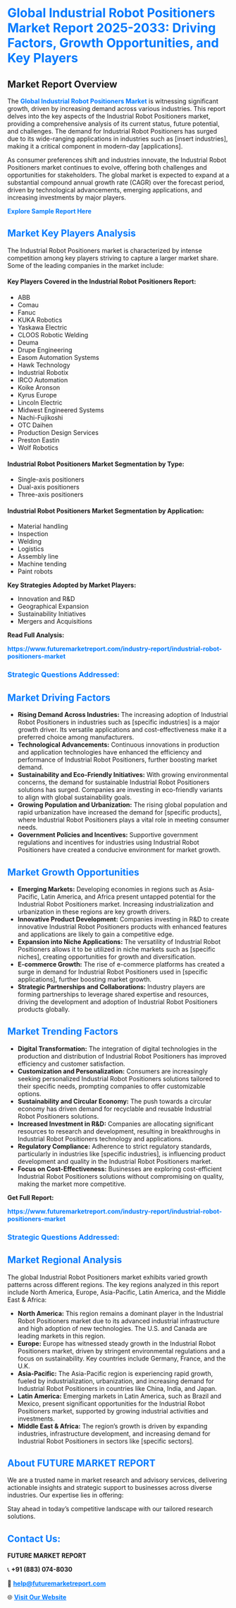 <h1 style="color: #007BFF;">Global Industrial Robot Positioners Market Report 2025-2033: Driving Factors, Growth Opportunities, and Key Players</h1>

<section id="overview">
<h2>Market Report Overview</h2>
<p>The <a href="https://www.futuremarketreport.com/industry-report/industrial-robot-positioners-market" style="color: #007BFF; text-decoration: none;"><strong>Global Industrial Robot Positioners Market</strong></a> is witnessing significant growth, driven by increasing demand across various industries. This report delves into the key aspects of the Industrial Robot Positioners market, providing a comprehensive analysis of its current status, future potential, and challenges. The demand for Industrial Robot Positioners has surged due to its wide-ranging applications in industries such as [insert industries], making it a critical component in modern-day [applications].</p>
<p>As consumer preferences shift and industries innovate, the Industrial Robot Positioners market continues to evolve, offering both challenges and opportunities for stakeholders. The global market is expected to expand at a substantial compound annual growth rate (CAGR) over the forecast period, driven by technological advancements, emerging applications, and increasing investments by major players.</p>
</section>

<section id="overview">
<p><a href="https://www.futuremarketreport.com/request-sample/reportId=63279" style="color: #007BFF; text-decoration: none;"><strong>Explore Sample Report Here</strong></a></p>
</section>

<section id="key-players">
<h2 style="color: #007BFF;">Market Key Players Analysis</h2>
<p>The Industrial Robot Positioners market is characterized by intense competition among key players striving to capture a larger market share. Some of the leading companies in the market include:</p>
<h4>Key Players Covered in the Industrial Robot Positioners Report:</h4>
<ul><li>ABB</li><li>Comau</li><li>Fanuc</li><li>KUKA Robotics</li><li>Yaskawa Electric</li><li>CLOOS Robotic Welding</li><li>Deuma</li><li>Drupe Engineering</li><li>Easom Automation Systems</li><li>Hawk Technology</li><li>Industrial Robotix</li><li>IRCO Automation</li><li>Koike Aronson</li><li>Kyrus Europe</li><li>Lincoln Electric</li><li>Midwest Engineered Systems</li><li>Nachi-Fujikoshi</li><li>OTC Daihen</li><li>Production Design Services</li><li>Preston Eastin</li><li>Wolf Robotics</li></ul>
<h4>Industrial Robot Positioners Market Segmentation by Type:</h4>
<ul><li>Single-axis positioners</li><li>Dual-axis positioners</li><li>Three-axis positioners</li></ul>

<h4>Industrial Robot Positioners Market Segmentation by Application:</h4>
<ul><li>Material handling</li><li>Inspection</li><li>Welding</li><li>Logistics</li><li>Assembly line</li><li>Machine tending</li><li>Paint robots</li></ul>
<p><strong>Key Strategies Adopted by Market Players:</strong></p>
<ul>
<li>Innovation and R&D</li>
<li>Geographical Expansion</li>
<li>Sustainability Initiatives</li>
<li>Mergers and Acquisitions</li>
</ul>
</section>

<section>
<p><strong>Read Full Analysis: </strong></p><a href="https://www.futuremarketreport.com/industry-report/industrial-robot-positioners-market" style="color: #007BFF; text-decoration: none;"><strong>https://www.futuremarketreport.com/industry-report/industrial-robot-positioners-market</strong></a>
<h3 style="color: #007BFF;">Strategic Questions Addressed:</h3>
</section>

<section id="driving-factors">
<h2 style="color: #007BFF;">Market Driving Factors</h2>
<ul>
<li><strong>Rising Demand Across Industries:</strong> The increasing adoption of Industrial Robot Positioners in industries such as [specific industries] is a major growth driver. Its versatile applications and cost-effectiveness make it a preferred choice among manufacturers.</li>
<li><strong>Technological Advancements:</strong> Continuous innovations in production and application technologies have enhanced the efficiency and performance of Industrial Robot Positioners, further boosting market demand.</li>
<li><strong>Sustainability and Eco-Friendly Initiatives:</strong> With growing environmental concerns, the demand for sustainable Industrial Robot Positioners solutions has surged. Companies are investing in eco-friendly variants to align with global sustainability goals.</li>
<li><strong>Growing Population and Urbanization:</strong> The rising global population and rapid urbanization have increased the demand for [specific products], where Industrial Robot Positioners plays a vital role in meeting consumer needs.</li>
<li><strong>Government Policies and Incentives:</strong> Supportive government regulations and incentives for industries using Industrial Robot Positioners have created a conducive environment for market growth.</li>
</ul>
</section>

<section id="growth-opportunities">
<h2 style="color: #007BFF;">Market Growth Opportunities</h2>
<ul>
<li><strong>Emerging Markets:</strong> Developing economies in regions such as Asia-Pacific, Latin America, and Africa present untapped potential for the Industrial Robot Positioners market. Increasing industrialization and urbanization in these regions are key growth drivers.</li>
<li><strong>Innovative Product Development:</strong> Companies investing in R&D to create innovative Industrial Robot Positioners products with enhanced features and applications are likely to gain a competitive edge.</li>
<li><strong>Expansion into Niche Applications:</strong> The versatility of Industrial Robot Positioners allows it to be utilized in niche markets such as [specific niches], creating opportunities for growth and diversification.</li>
<li><strong>E-commerce Growth:</strong> The rise of e-commerce platforms has created a surge in demand for Industrial Robot Positioners used in [specific applications], further boosting market growth.</li>
<li><strong>Strategic Partnerships and Collaborations:</strong> Industry players are forming partnerships to leverage shared expertise and resources, driving the development and adoption of Industrial Robot Positioners products globally.</li>
</ul>
</section>

<section id="trending-factors">
<h2 style="color: #007BFF;">Market Trending Factors</h2>
<ul>
<li><strong>Digital Transformation:</strong> The integration of digital technologies in the production and distribution of Industrial Robot Positioners has improved efficiency and customer satisfaction.</li>
<li><strong>Customization and Personalization:</strong> Consumers are increasingly seeking personalized Industrial Robot Positioners solutions tailored to their specific needs, prompting companies to offer customizable options.</li>
<li><strong>Sustainability and Circular Economy:</strong> The push towards a circular economy has driven demand for recyclable and reusable Industrial Robot Positioners solutions.</li>
<li><strong>Increased Investment in R&D:</strong> Companies are allocating significant resources to research and development, resulting in breakthroughs in Industrial Robot Positioners technology and applications.</li>
<li><strong>Regulatory Compliance:</strong> Adherence to strict regulatory standards, particularly in industries like [specific industries], is influencing product development and quality in the Industrial Robot Positioners market.</li>
<li><strong>Focus on Cost-Effectiveness:</strong> Businesses are exploring cost-efficient Industrial Robot Positioners solutions without compromising on quality, making the market more competitive.</li>
</ul>
</section>

<section>
<p><strong>Get Full Report: </strong></p><a href="https://www.futuremarketreport.com/industry-report/industrial-robot-positioners-market" style="color: #007BFF; text-decoration: none;"><strong>https://www.futuremarketreport.com/industry-report/industrial-robot-positioners-market</strong></a>
<h3 style="color: #007BFF;">Strategic Questions Addressed:</h3>
</section>


<section id="regional-analysis">
<h2 style="color: #007BFF;">Market Regional Analysis</h2>
<p>The global Industrial Robot Positioners market exhibits varied growth patterns across different regions. The key regions analyzed in this report include North America, Europe, Asia-Pacific, Latin America, and the Middle East & Africa:</p>
<ul>
<li><strong>North America:</strong> This region remains a dominant player in the Industrial Robot Positioners market due to its advanced industrial infrastructure and high adoption of new technologies. The U.S. and Canada are leading markets in this region.</li>
<li><strong>Europe:</strong> Europe has witnessed steady growth in the Industrial Robot Positioners market, driven by stringent environmental regulations and a focus on sustainability. Key countries include Germany, France, and the U.K.</li>
<li><strong>Asia-Pacific:</strong> The Asia-Pacific region is experiencing rapid growth, fueled by industrialization, urbanization, and increasing demand for Industrial Robot Positioners in countries like China, India, and Japan.</li>
<li><strong>Latin America:</strong> Emerging markets in Latin America, such as Brazil and Mexico, present significant opportunities for the Industrial Robot Positioners market, supported by growing industrial activities and investments.</li>
<li><strong>Middle East & Africa:</strong> The region’s growth is driven by expanding industries, infrastructure development, and increasing demand for Industrial Robot Positioners in sectors like [specific sectors].</li>
</ul>
</section>

<footer>
<h2 style="color: #007BFF;">About FUTURE MARKET REPORT</h2>
<p>We are a trusted name in market research and advisory services, delivering actionable insights and strategic support to businesses across diverse industries. Our expertise lies in offering:</p>

<p>Stay ahead in today’s competitive landscape with our tailored research solutions.</p>

<h2 style="color: #007BFF;">Contact Us:</h2>
<p><strong>FUTURE MARKET REPORT</strong></p>
<p>📞 <strong>+91 (883) 074-8030</strong></p>
<p>📧 <strong><a href="mailto:help@futuremarketreport.com" style="color: #007BFF;">help@futuremarketreport.com</a></strong></p>
<p>🌐 <strong><a href="https://www.futuremarketreport.com/" style="color: #007BFF;">Visit Our Website</a></strong></p>
</footer>